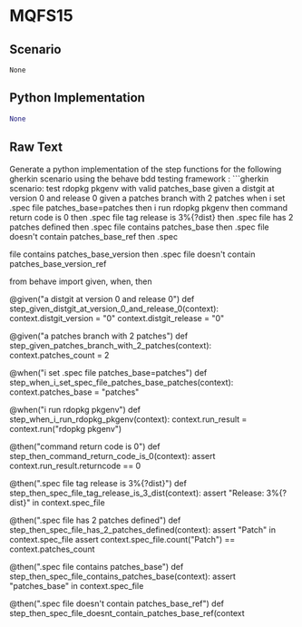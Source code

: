 # MQFS15
## Scenario
```gherkin
None
```


## Python Implementation
```python
None
```


## Raw Text
Generate a python implementation of the step functions for the following gherkin scenario using the behave bdd testing framework : ```gherkin scenario: test rdopkg pkgenv with valid patches_base given a distgit at version 0 and release 0 given a patches branch with 2 patches when i set .spec file patches_base=patches then i run rdopkg pkgenv then command return code is 0 then .spec file tag release is 3%{?dist} then .spec file has 2 patches defined then .spec file contains patches_base then .spec file doesn't contain patches_base_ref then .spec

file contains patches_base_version then .spec file doesn't contain patches_base_version_ref

from behave import given, when, then

@given("a distgit at version 0 and release 0")
def step_given_distgit_at_version_0_and_release_0(context):
    context.distgit_version = "0"
    context.distgit_release = "0"

@given("a patches branch with 2 patches")
def step_given_patches_branch_with_2_patches(context):
    context.patches_count = 2

@when("i set .spec file patches_base=patches")
def step_when_i_set_spec_file_patches_base_patches(context):
    context.patches_base = "patches"

@when("i run rdopkg pkgenv")
def step_when_i_run_rdopkg_pkgenv(context):
    context.run_result = context.run("rdopkg pkgenv")

@then("command return code is 0")
def step_then_command_return_code_is_0(context):
    assert context.run_result.returncode == 0

@then(".spec file tag release is 3%{?dist}")
def step_then_spec_file_tag_release_is_3_dist(context):
    assert "Release: 3%{?dist}" in context.spec_file

@then(".spec file has 2 patches defined")
def step_then_spec_file_has_2_patches_defined(context):
    assert "Patch" in context.spec_file
    assert context.spec_file.count("Patch") == context.patches_count

@then(".spec file contains patches_base")
def step_then_spec_file_contains_patches_base(context):
    assert "patches_base" in context.spec_file

@then(".spec file doesn't contain patches_base_ref")
def step_then_spec_file_doesnt_contain_patches_base_ref(context
